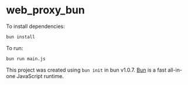# web_proxy_bun

To install dependencies:

```bash
bun install
```

To run:

```bash
bun run main.js
```

This project was created using `bun init` in bun v1.0.7. [Bun](https://bun.sh) is a fast all-in-one JavaScript runtime.
